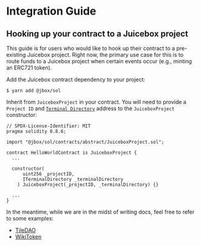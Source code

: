 # Integration Guide

## Hooking up your contract to a Juicebox project

This guide is for users who would like to hook up their contract to a pre-existing Juicebox project. Right now, the primary use case for this is to route funds to a Juicebox project when certain events occur \(e.g., minting an ERC721 token\).

Add the Juicebox contract dependency to your project:

```text
$ yarn add @jbox/sol
```

Inherit from `JuiceboxProject` in your contract. You will need to provide a `Project ID` and [`Terminal Directory`](../contracts/terminal-directory.md) address to the `JuiceboxProject` constructor:

```text
// SPDX-License-Identifier: MIT
pragma solidity 0.8.6;

import "@jbox/sol/contracts/abstract/JuiceboxProject.sol";

contract HelloWorldContract is JuiceboxProject {
  ...

  constructor(
      uint256 _projectID,
      ITerminalDirectory _terminalDirectory
    ) JuiceboxProject(_projectID, _terminalDirectory) {}

  ...
}
```

In the meantime, while we are in the midst of writing docs, feel free to refer to some examples:

* [TileDAO](https://github.com/TileDAO/tiles/blob/main/contracts/Tiles.sol)
* [WikiToken](https://github.com/odd-amphora/wiki.token/blob/main/packages/hardhat/contracts/Token.sol)

